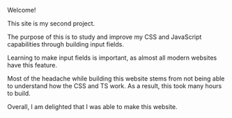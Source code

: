 Welcome!

This site is my second project.

The purpose of this is to study and improve my CSS and JavaScript capabilities through building input fields.

Learning to make input fields is important, as almost all modern websites have this feature.

Most of the headache while building this website stems from not being able to understand how the CSS and TS work. As a result, this took many hours to build.


Overall, I am delighted that I was able to make this website.
